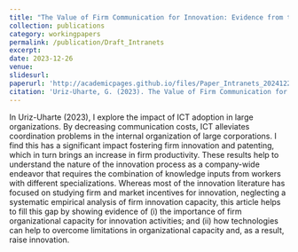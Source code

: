 ```yaml
---
title: "The Value of Firm Communication for Innovation: Evidence from the Adoption of Communication Technologies"
collection: publications
category: workingpapers
permalink: /publication/Draft_Intranets
excerpt: 
date: 2023-12-26
venue: 
slidesurl: 
paperurl: 'http://academicpages.github.io/files/Paper_Intranets_20241226.pdf'
citation: 'Uriz-Uharte, G. (2023). The Value of Firm Communication for Innovation: Evidence from the Adoption of Communication Technologies. Working Paper.'
---
```


In Uriz-Uharte (2023), I explore the impact of ICT adoption in large organizations. By decreasing communication costs, ICT alleviates coordination problems in the internal organization of large corporations. I find this has a significant impact fostering firm innovation and patenting, which in turn brings an increase in firm productivity. These results help to understand the nature of the innovation process as a company-wide endeavor that requires the combination of knowledge inputs from workers with different specializations. Whereas most of the innovation literature has focused on studying firm and market incentives for innovation, neglecting a systematic empirical analysis of firm innovation capacity, this article helps to fill this gap by showing evidence of (i) the importance of firm organizational capacity for innovation activities; and (ii) how technologies can help to overcome limitations in organizational capacity and, as a result, raise innovation. 
